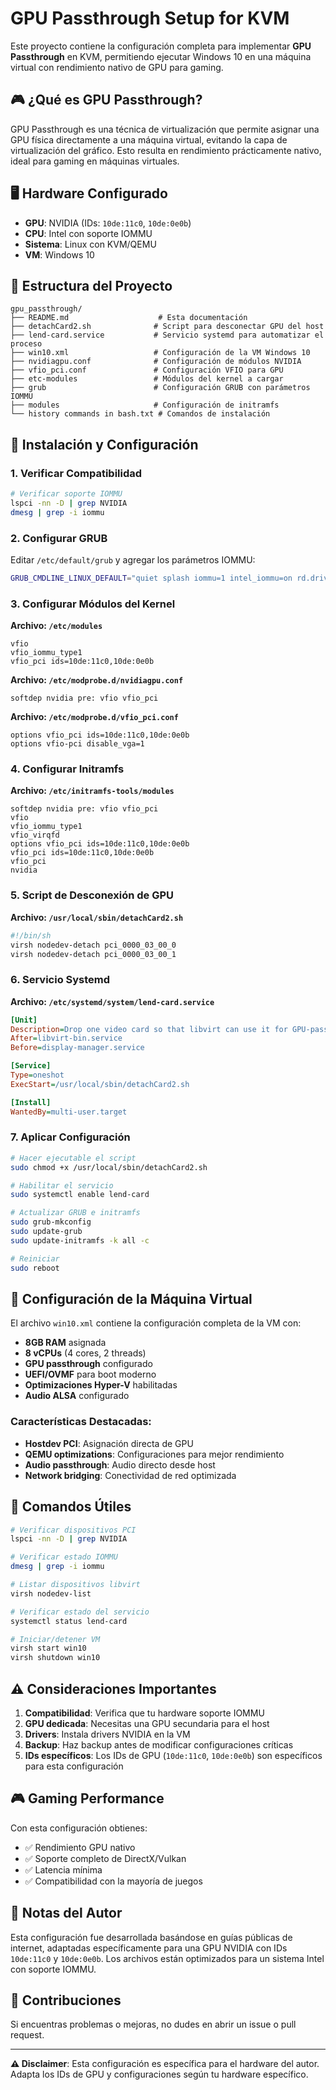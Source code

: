 # GPU Passthrough Setup for KVM

Este proyecto contiene la configuración completa para implementar **GPU Passthrough** en KVM, permitiendo ejecutar Windows 10 en una máquina virtual con rendimiento nativo de GPU para gaming.

## 🎮 ¿Qué es GPU Passthrough?

GPU Passthrough es una técnica de virtualización que permite asignar una GPU física directamente a una máquina virtual, evitando la capa de virtualización del gráfico. Esto resulta en rendimiento prácticamente nativo, ideal para gaming en máquinas virtuales.

## 🖥️ Hardware Configurado

- **GPU**: NVIDIA (IDs: `10de:11c0`, `10de:0e0b`)
- **CPU**: Intel con soporte IOMMU
- **Sistema**: Linux con KVM/QEMU
- **VM**: Windows 10

## 📁 Estructura del Proyecto

```
gpu_passthrough/
├── README.md                    # Esta documentación
├── detachCard2.sh              # Script para desconectar GPU del host
├── lend-card.service           # Servicio systemd para automatizar el proceso
├── win10.xml                   # Configuración de la VM Windows 10
├── nvidiagpu.conf              # Configuración de módulos NVIDIA
├── vfio_pci.conf               # Configuración VFIO para GPU
├── etc-modules                 # Módulos del kernel a cargar
├── grub                        # Configuración GRUB con parámetros IOMMU
├── modules                     # Configuración de initramfs
└── history commands in bash.txt # Comandos de instalación
```

## 🚀 Instalación y Configuración

### 1. Verificar Compatibilidad

```bash
# Verificar soporte IOMMU
lspci -nn -D | grep NVIDIA
dmesg | grep -i iommu
```

### 2. Configurar GRUB

Editar `/etc/default/grub` y agregar los parámetros IOMMU:

```bash
GRUB_CMDLINE_LINUX_DEFAULT="quiet splash iommu=1 intel_iommu=on rd.driver.pre=vfio-pci video=efifb:off vfio_pci.ids=10de:11c0,10de:0e0b"
```

### 3. Configurar Módulos del Kernel

**Archivo: `/etc/modules`**
```
vfio
vfio_iommu_type1
vfio_pci ids=10de:11c0,10de:0e0b
```

**Archivo: `/etc/modprobe.d/nvidiagpu.conf`**
```
softdep nvidia pre: vfio vfio_pci
```

**Archivo: `/etc/modprobe.d/vfio_pci.conf`**
```
options vfio_pci ids=10de:11c0,10de:0e0b
options vfio-pci disable_vga=1
```

### 4. Configurar Initramfs

**Archivo: `/etc/initramfs-tools/modules`**
```
softdep nvidia pre: vfio vfio_pci
vfio
vfio_iommu_type1
vfio_virqfd
options vfio_pci ids=10de:11c0,10de:0e0b
vfio_pci ids=10de:11c0,10de:0e0b
vfio_pci
nvidia
```

### 5. Script de Desconexión de GPU

**Archivo: `/usr/local/sbin/detachCard2.sh`**
```bash
#!/bin/sh
virsh nodedev-detach pci_0000_03_00_0 
virsh nodedev-detach pci_0000_03_00_1
```

### 6. Servicio Systemd

**Archivo: `/etc/systemd/system/lend-card.service`**
```ini
[Unit]
Description=Drop one video card so that libvirt can use it for GPU-passthrough.
After=libvirt-bin.service
Before=display-manager.service

[Service]
Type=oneshot
ExecStart=/usr/local/sbin/detachCard2.sh

[Install]
WantedBy=multi-user.target
```

### 7. Aplicar Configuración

```bash
# Hacer ejecutable el script
sudo chmod +x /usr/local/sbin/detachCard2.sh

# Habilitar el servicio
sudo systemctl enable lend-card

# Actualizar GRUB e initramfs
sudo grub-mkconfig
sudo update-grub
sudo update-initramfs -k all -c

# Reiniciar
sudo reboot
```

## 🎯 Configuración de la Máquina Virtual

El archivo `win10.xml` contiene la configuración completa de la VM con:

- **8GB RAM** asignada
- **8 vCPUs** (4 cores, 2 threads)
- **GPU passthrough** configurado
- **UEFI/OVMF** para boot moderno
- **Optimizaciones Hyper-V** habilitadas
- **Audio ALSA** configurado

### Características Destacadas:

- **Hostdev PCI**: Asignación directa de GPU
- **QEMU optimizations**: Configuraciones para mejor rendimiento
- **Audio passthrough**: Audio directo desde host
- **Network bridging**: Conectividad de red optimizada

## 🔧 Comandos Útiles

```bash
# Verificar dispositivos PCI
lspci -nn -D | grep NVIDIA

# Verificar estado IOMMU
dmesg | grep -i iommu

# Listar dispositivos libvirt
virsh nodedev-list

# Verificar estado del servicio
systemctl status lend-card

# Iniciar/detener VM
virsh start win10
virsh shutdown win10
```

## ⚠️ Consideraciones Importantes

1. **Compatibilidad**: Verifica que tu hardware soporte IOMMU
2. **GPU dedicada**: Necesitas una GPU secundaria para el host
3. **Drivers**: Instala drivers NVIDIA en la VM
4. **Backup**: Haz backup antes de modificar configuraciones críticas
5. **IDs específicos**: Los IDs de GPU (`10de:11c0`, `10de:0e0b`) son específicos para esta configuración

## 🎮 Gaming Performance

Con esta configuración obtienes:
- ✅ Rendimiento GPU nativo
- ✅ Soporte completo de DirectX/Vulkan
- ✅ Latencia mínima
- ✅ Compatibilidad con la mayoría de juegos

## 📝 Notas del Autor

Esta configuración fue desarrollada basándose en guías públicas de internet, adaptadas específicamente para una GPU NVIDIA con IDs `10de:11c0` y `10de:0e0b`. Los archivos están optimizados para un sistema Intel con soporte IOMMU.

## 🤝 Contribuciones

Si encuentras problemas o mejoras, no dudes en abrir un issue o pull request.

---

**⚠️ Disclaimer**: Esta configuración es específica para el hardware del autor. Adapta los IDs de GPU y configuraciones según tu hardware específico.